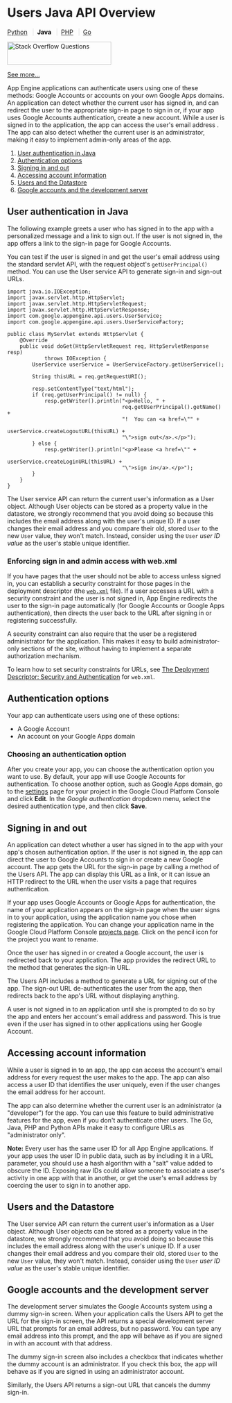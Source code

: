 # Users Java API Overview

  

[Python](https://web.archive.org/web/20160425095409/https://cloud.google.com/appengine/docs/python/users/ "View this page in the Python runtime") <span style="color: #ddd; padding: 0em .5em;">|</span><span style="color: black; font-weight:bold">Java</span> <span style="color: #ddd; padding: 0em .5em;">|</span>[PHP](https://web.archive.org/web/20160425095409/https://cloud.google.com/appengine/docs/php/users/ "View this page in the PHP runtime") <span style="color: #ddd; padding: 0em .5em;">|</span>[Go](https://web.archive.org/web/20160425095409/https://cloud.google.com/appengine/docs/go/users/ "View this page in the Go runtime")

[<img src="https://web.archive.org/web/20160425095409im_/https://cloud.google.com/cloud/images/stack_overflow_questions.png" title="Stack Overflow Questions" data-border="0" width="240" height="53" />](https://web.archive.org/web/20160425095409/http://stackoverflow.com/questions/tagged/google-app-engine+user)

[](https://web.archive.org/web/20160425095409/http://stackoverflow.com/feeds/tag?sort=votes&tagnames=google-app-engine%2Buser)

<span class="link gc-analytics-event" category="Sidebar" data-action="Stack Overflow question click"></span>

<a href="https://web.archive.org/web/20160425095409/http://stackoverflow.com/questions/tagged/google-app-engine+user?sort=votes" class="gc-analytics-event" data-category="Sidebar" data-action="Stack Overflow See more link">See more...</a>

App Engine applications can authenticate users using one of these methods: Google Accounts or accounts on your own Google Apps domains. An application can detect whether the current user has signed in, and can redirect the user to the appropriate sign-in page to sign in or, if your app uses Google Accounts authentication, create a new account. While a user is signed in to the application, the app can access the user's email address . The app can also detect whether the current user is an administrator, making it easy to implement admin-only areas of the app.

1.  [User authentication in Java](#Java_User_authentication_in_Java)
2.  [Authentication options](#Java_Authentication_options)
3.  [Signing in and out](#Java_Signing_in_and_out)
4.  [Accessing account information](#Java_Accessing_account_information)
5.  [Users and the Datastore](#Java_Users_and_the_Datastore)
6.  [Google accounts and the development server](#Java_Google_accounts_and_the_development_server)

## User authentication in Java

The following example greets a user who has signed in to the app with a personalized message and a link to sign out. If the user is not signed in, the app offers a link to the sign-in page for Google Accounts.

You can test if the user is signed in and get the user's email address using the standard servlet API, with the request object's `getUserPrincipal()` method. You can use the User service API to generate sign-in and sign-out URLs.

```
import java.io.IOException;
import javax.servlet.http.HttpServlet;
import javax.servlet.http.HttpServletRequest;
import javax.servlet.http.HttpServletResponse;
import com.google.appengine.api.users.UserService;
import com.google.appengine.api.users.UserServiceFactory;

public class MyServlet extends HttpServlet {
    @Override
    public void doGet(HttpServletRequest req, HttpServletResponse resp)
            throws IOException {
        UserService userService = UserServiceFactory.getUserService();

        String thisURL = req.getRequestURI();

        resp.setContentType("text/html");
        if (req.getUserPrincipal() != null) {
            resp.getWriter().println("<p>Hello, " +
                                     req.getUserPrincipal().getName() +
                                     "!  You can <a href=\"" +
                                     userService.createLogoutURL(thisURL) +
                                     "\">sign out</a>.</p>");
        } else {
            resp.getWriter().println("<p>Please <a href=\"" +
                                     userService.createLoginURL(thisURL) +
                                     "\">sign in</a>.</p>");
        }
    }
}
```

The User service API can return the current user's information as a User object. Although User objects can be stored as a property value in the datastore, we strongly recommend that you avoid doing so because this includes the email address along with the user's unique ID. If a user changes their email address and you compare their old, stored `User` to the new `User` value, they won't match. Instead, consider using the `User` *user ID value* as the user's stable unique identifier.

### Enforcing sign in and admin access with web.xml

If you have pages that the user should not be able to access unless signed in, you can establish a security constraint for those pages in the deployment descriptor (the [`web.xml`](https://web.archive.org/web/20160425095409/https://cloud.google.com/appengine/docs/java/config/webxml) file). If a user accesses a URL with a security constraint and the user is not signed in, App Engine redirects the user to the sign-in page automatically (for Google Accounts or Google Apps authentication), then directs the user back to the URL after signing in or registering successfully.

A security constraint can also require that the user be a registered administrator for the application. This makes it easy to build administrator-only sections of the site, without having to implement a separate authorization mechanism.

To learn how to set security constraints for URLs, see [The Deployment Descriptor: Security and Authentication](https://web.archive.org/web/20160425095409/https://cloud.google.com/appengine/docs/java/config/webxml#Security_and_Authentication) for `web.xml`.

## Authentication options

Your app can authenticate users using one of these options:

-   A Google Account
-   An account on your Google Apps domain

### Choosing an authentication option

After you create your app, you can choose the authentication option you want to use. By default, your app will use Google Accounts for authentication. To choose another option, such as Google Apps domain, go to the [settings](https://web.archive.org/web/20160425095409/https://console.cloud.google.com//project/_/appengine/settings) page for your project in the Google Cloud Platform Console and click **Edit**. In the *Google authentication* dropdown menu, select the desired authentication type, and then click **Save**.

## Signing in and out

An application can detect whether a user has signed in to the app with your app's chosen authentication option. If the user is not signed in, the app can direct the user to Google Accounts to sign in or create a new Google account. The app gets the URL for the sign-in page by calling a method of the Users API. The app can display this URL as a link, or it can issue an HTTP redirect to the URL when the user visits a page that requires authentication.

If your app uses Google Accounts or Google Apps for authentication, the name of your application appears on the sign-in page when the user signs in to your application, using the application name you chose when registering the application. You can change your application name in the Google Cloud Platform Console [projects page](https://web.archive.org/web/20160425095409/https://console.cloud.google.com//project). Click on the pencil icon for the project you want to rename.

Once the user has signed in or created a Google account, the user is redirected back to your application. The app provides the redirect URL to the method that generates the sign-in URL.

The Users API includes a method to generate a URL for signing out of the app. The sign-out URL de-authenticates the user from the app, then redirects back to the app's URL without displaying anything.

A user is not signed in to an application until she is prompted to do so by the app and enters her account's email address and password. This is true even if the user has signed in to other applications using her Google Account.

## Accessing account information

While a user is signed in to an app, the app can access the account's email address for every request the user makes to the app. The app can also access a user ID that identifies the user uniquely, even if the user changes the email address for her account.

The app can also determine whether the current user is an administrator (a "developer") for the app. You can use this feature to build administrative features for the app, even if you don't authenticate other users. The Go, Java, PHP and Python APIs make it easy to configure URLs as "administrator only".

**Note:** Every user has the same user ID for all App Engine applications. If your app uses the user ID in public data, such as by including it in a URL parameter, you should use a hash algorithm with a "salt" value added to obscure the ID. Exposing raw IDs could allow someone to associate a user's activity in one app with that in another, or get the user's email address by coercing the user to sign in to another app.

## Users and the Datastore

The User service API can return the current user's information as a User object. Although User objects can be stored as a property value in the datastore, we strongly recommend that you avoid doing so because this includes the email address along with the user's unique ID. If a user changes their email address and you compare their old, stored `User` to the new `User` value, they won't match. Instead, consider using the `User` *user ID value* as the user's stable unique identifier.

## Google accounts and the development server

The development server simulates the Google Accounts system using a dummy sign-in screen. When your application calls the Users API to get the URL for the sign-in screen, the API returns a special development server URL that prompts for an email address, but no password. You can type any email address into this prompt, and the app will behave as if you are signed in with an account with that address.

The dummy sign-in screen also includes a checkbox that indicates whether the dummy account is an administrator. If you check this box, the app will behave as if you are signed in using an administrator account.

Similarly, the Users API returns a sign-out URL that cancels the dummy sign-in.
